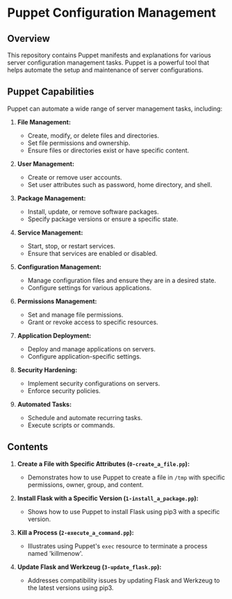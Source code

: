 # Puppet Configuration Management

## Overview

This repository contains Puppet manifests and explanations for various server configuration management tasks. Puppet is a powerful tool that helps automate the setup and maintenance of server configurations.

## Puppet Capabilities

Puppet can automate a wide range of server management tasks, including:

1. **File Management:**
   - Create, modify, or delete files and directories.
   - Set file permissions and ownership.
   - Ensure files or directories exist or have specific content.

2. **User Management:**
   - Create or remove user accounts.
   - Set user attributes such as password, home directory, and shell.

3. **Package Management:**
   - Install, update, or remove software packages.
   - Specify package versions or ensure a specific state.

4. **Service Management:**
   - Start, stop, or restart services.
   - Ensure that services are enabled or disabled.

5. **Configuration Management:**
   - Manage configuration files and ensure they are in a desired state.
   - Configure settings for various applications.

6. **Permissions Management:**
   - Set and manage file permissions.
   - Grant or revoke access to specific resources.

7. **Application Deployment:**
   - Deploy and manage applications on servers.
   - Configure application-specific settings.

8. **Security Hardening:**
   - Implement security configurations on servers.
   - Enforce security policies.

9. **Automated Tasks:**
   - Schedule and automate recurring tasks.
   - Execute scripts or commands.

## Contents

1. **Create a File with Specific Attributes (`0-create_a_file.pp`):**
   - Demonstrates how to use Puppet to create a file in `/tmp` with specific permissions, owner, group, and content.

2. **Install Flask with a Specific Version (`1-install_a_package.pp`):**
   - Shows how to use Puppet to install Flask using pip3 with a specific version.

3. **Kill a Process (`2-execute_a_command.pp`):**
   - Illustrates using Puppet's `exec` resource to terminate a process named 'killmenow'.

4. **Update Flask and Werkzeug (`3-update_flask.pp`):**
   - Addresses compatibility issues by updating Flask and Werkzeug to the latest versions using pip3.  
